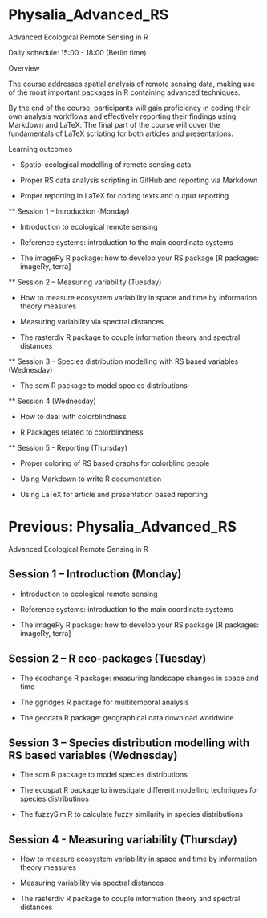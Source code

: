 # Physalia_Advanced_RS
Advanced Ecological Remote Sensing in R

Daily schedule: 15:00 - 18:00 (Berlin time)


Overview

The course addresses spatial analysis of remote sensing data, making use of the most important packages in R containing advanced techniques.

By the end of the course, participants will gain proficiency in coding their own analysis workflows and effectively reporting their findings using Markdown and LaTeX. The final part of the course will cover the fundamentals of LaTeX scripting for both articles and presentations.


Learning outcomes

- Spatio-ecological modelling of remote sensing data

- Proper RS data analysis scripting in GitHub and reporting via Markdown

- Proper reporting in LaTeX for coding texts and output reporting


** Session 1 – Introduction (Monday)

- Introduction to ecological remote sensing

- Reference systems: introduction to the main coordinate systems

- The imageRy R package: how to develop your RS package
[R packages: imageRy, terra]

** Session 2 –  Measuring variability (Tuesday)

- How to measure ecosystem variability in space and time by information theory measures

- Measuring variability via spectral distances

- The rasterdiv R package to couple information theory and spectral distances

** Session 3 – Species distribution modelling with RS based variables (Wednesday)

- The sdm R package to model species distributions

** Session 4 (Wednesday)

- How to deal with colorblindness

- R Packages related to colorblindness


** Session 5 - Reporting (Thursday)

- Proper coloring of RS based graphs for colorblind people

- Using Markdown to write R documentation

- Using LaTeX for article and presentation based reporting



# Previous: Physalia_Advanced_RS
Advanced Ecological Remote Sensing in R


## Session 1 – Introduction (Monday)

- Introduction to ecological remote sensing

- Reference systems: introduction to the main coordinate systems

- The imageRy R package: how to develop your RS package
[R packages: imageRy, terra]

## Session 2 – R eco-packages (Tuesday)

- The ecochange R package: measuring landscape changes in space and time

- The ggridges R package for multitemporal analysis

- The geodata R package: geographical data download worldwide

## Session 3 – Species distribution modelling with RS based variables (Wednesday)

- The sdm R package to model species distributions

- The ecospat R package to investigate different modelling techniques for species distributinos

- The fuzzySim R to calculate fuzzy similarity in species distributions

## Session 4 - Measuring variability (Thursday)

- How to measure ecosystem variability in space and time by information theory measures

- Measuring variability via spectral distances

- The rasterdiv R package to couple information theory and spectral distances
